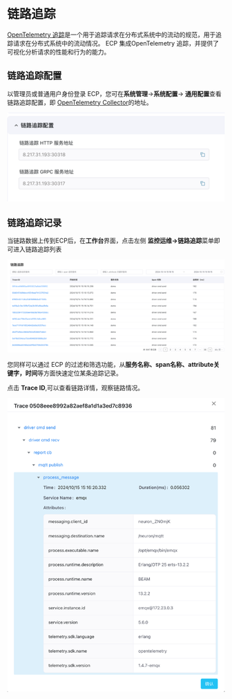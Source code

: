 # 链路追踪

[OpenTelemetry 追踪](https://opentelemetry.io/docs/concepts/signals/traces/)是一个用于追踪请求在分布式系统中的流动的规范，用于追踪请求在分布式系统中的流动情况。 ECP 集成OpenTelemetry 追踪，并提供了可视化分析请求的性能和行为的能力。

## 链路追踪配置

以管理员或普通用户身份登录 ECP，您可在**系统管理**->**系统配置**-> **通用配置**查看链路追踪配置，即 [OpenTelemetry Collector](https://opentelemetry.io/docs/collector/getting-started)的地址。

![image-20241015174431606](_assets/trace-config.png)

## 链路追踪记录

当链路数据上传到ECP后，在**工作台**界面，点击左侧 **监控运维->链路追踪**菜单即可进入链路追踪列表

![image-20241015151726616](_assets/trace-list.png)

您同样可以通过 ECP 的过滤和筛选功能，从**服务名称、span名称、attribute关键字，时间**等方面快速定位某条追踪记录。

点击 **Trace ID**,可以查看链路详情，观察链路情况。

![image-20241015172418965](_assets/trace-detail.png)